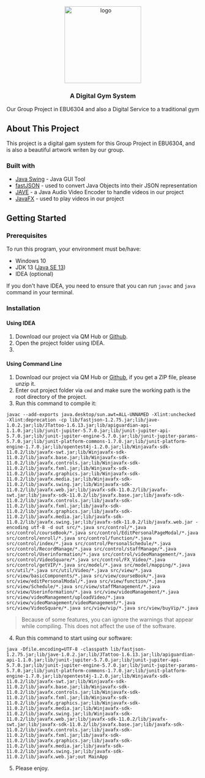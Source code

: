 <div align=center>
	<img src="https://user-images.githubusercontent.com/45324248/120102105-10fc2e80-c17c-11eb-98d7-1e75c2909bd2.jpg" width="200" height="200" alt="logo"></image>
	</br>
	<h3>A Digital Gym System</h3>
	<text>Our Group Project in EBU6304 and also a Digital Service to a traditional gym</text>
</div>
	
## About This Project

This project is a digital gam system for this Group Project in EBU6304, and is also a beautiful artwork writen by our group.

### Built with

- [Java Swing](https://docs.oracle.com/javase/tutorial/uiswing/) - Java GUI Tool
- [fastJSON](https://github.com/alibaba/fastjson) - used to convert Java Objects into their JSON representation
- [JAVE](http://www.sauronsoftware.it/projects/jave/) - a Java Audio Video Encoder to handle videos in our project
- [JavaFX](https://openjfx.io/) - used to play videos in our project


## Getting Started

### Prerequisites

To run this program, your environment must be/have:
- Windows 10
- JDK 13 ([Java SE 13](https://jdk.java.net/java-se-ri/13))
- IDEA (optional)

If you don't have IDEA, you need to ensure that you can run `javac` and `java` command in your terminal.

### Installation

#### Using IDEA

1. Download our project via QM Hub or [Github](https://github.com/kongyijia/DesignAndBuild/).
2. Open the project folder using IDEA.
3. 

#### Using Command Line

1. Download our project via QM Hub or [Github](https://github.com/kongyijia/DesignAndBuild/), if you get a ZIP file, please unzip it.
2. Enter out project folder via `cmd` and make sure the working path is the root directory of the project.
3. Run this command to compile it:
```
javac --add-exports java.desktop/sun.awt=ALL-UNNAMED -Xlint:unchecked -Xlint:deprecation -cp lib/fastjson-1.2.75.jar;lib/jave-1.0.2.jar;lib/JTattoo-1.6.13.jar;lib/apiguardian-api-1.1.0.jar;lib/junit-jupiter-5.7.0.jar;lib/junit-jupiter-api-5.7.0.jar;lib/junit-jupiter-engine-5.7.0.jar;lib/junit-jupiter-params-5.7.0.jar;lib/junit-platform-commons-1.7.0.jar;lib/junit-platform-engine-1.7.0.jar;lib/opentest4j-1.2.0.jar;lib/Winjavafx-sdk-11.0.2/lib/javafx-swt.jar;lib/Winjavafx-sdk-11.0.2/lib/javafx.base.jar;lib/Winjavafx-sdk-11.0.2/lib/javafx.controls.jar;lib/Winjavafx-sdk-11.0.2/lib/javafx.fxml.jar;lib/Winjavafx-sdk-11.0.2/lib/javafx.graphics.jar;lib/Winjavafx-sdk-11.0.2/lib/javafx.media.jar;lib/Winjavafx-sdk-11.0.2/lib/javafx.swing.jar;lib/Winjavafx-sdk-11.0.2/lib/javafx.web.jar;lib/javafx-sdk-11.0.2/lib/javafx-swt.jar;lib/javafx-sdk-11.0.2/lib/javafx.base.jar;lib/javafx-sdk-11.0.2/lib/javafx.controls.jar;lib/javafx-sdk-11.0.2/lib/javafx.fxml.jar;lib/javafx-sdk-11.0.2/lib/javafx.graphics.jar;lib/javafx-sdk-11.0.2/lib/javafx.media.jar;lib/javafx-sdk-11.0.2/lib/javafx.swing.jar;lib/javafx-sdk-11.0.2/lib/javafx.web.jar -encoding utf-8 -d out src/*.java src/control/*.java src/control/courseBook/*.java src/control/EditPersonalPageModal/*.java src/control/enroll/*.java src/control/function/*.java src/control/index/*.java src/control/PersonalSchedule/*.java src/control/RecordManage/*.java src/control/staffManage/*.java src/control/Userinformation/*.java src/control/videoManagement/*.java src/control/VideoSquare/*.java src/control/FX_Video/*.java src/control/getVIP/*.java src/model/*.java src/model/mapping/*.java src/util/*.java src/util/Video/*.java src/view/*.java src/view/basicComponents/*.java src/view/courseBook/*.java src/view/editPersonalModal/*.java src/view/function/*.java src/view/Schedule/*.java src/view/staffManagement/*.java src/view/Userinformation/*.java src/view/videoManagement/*.java src/view/videoManagement/uploadVideo/*.java src/view/videoManagement/videoManagement/*.java src/view/VideoSquare/*.java src/view/vip/*.java src/view/buyVip/*.java
```
> Because of some features, you can ignore the warnings that appear while compiling. This does not affect the use of the software.
4. Run this command to start using our software:
```
java -Dfile.encoding=UTF-8 -classpath lib/fastjson-1.2.75.jar;lib/jave-1.0.2.jar;lib/JTattoo-1.6.13.jar;lib/apiguardian-api-1.1.0.jar;lib/junit-jupiter-5.7.0.jar;lib/junit-jupiter-api-5.7.0.jar;lib/junit-jupiter-engine-5.7.0.jar;lib/junit-jupiter-params-5.7.0.jar;lib/junit-platform-commons-1.7.0.jar;lib/junit-platform-engine-1.7.0.jar;lib/opentest4j-1.2.0.jar;lib/Winjavafx-sdk-11.0.2/lib/javafx-swt.jar;lib/Winjavafx-sdk-11.0.2/lib/javafx.base.jar;lib/Winjavafx-sdk-11.0.2/lib/javafx.controls.jar;lib/Winjavafx-sdk-11.0.2/lib/javafx.fxml.jar;lib/Winjavafx-sdk-11.0.2/lib/javafx.graphics.jar;lib/Winjavafx-sdk-11.0.2/lib/javafx.media.jar;lib/Winjavafx-sdk-11.0.2/lib/javafx.swing.jar;lib/Winjavafx-sdk-11.0.2/lib/javafx.web.jar;lib/javafx-sdk-11.0.2/lib/javafx-swt.jar;lib/javafx-sdk-11.0.2/lib/javafx.base.jar;lib/javafx-sdk-11.0.2/lib/javafx.controls.jar;lib/javafx-sdk-11.0.2/lib/javafx.fxml.jar;lib/javafx-sdk-11.0.2/lib/javafx.graphics.jar;lib/javafx-sdk-11.0.2/lib/javafx.media.jar;lib/javafx-sdk-11.0.2/lib/javafx.swing.jar;lib/javafx-sdk-11.0.2/lib/javafx.web.jar;out MainApp
```
5. Please enjoy.
